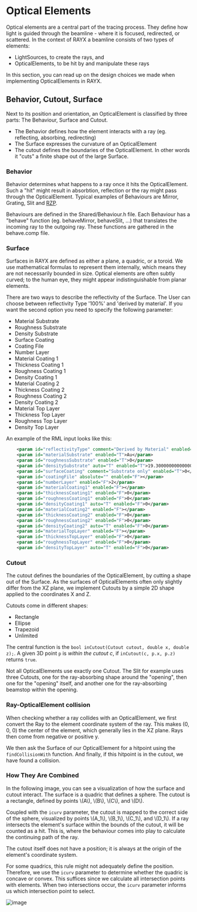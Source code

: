 # Optical Elements

Optical elements are a central part of the tracing process. They define how light is guided through the beamline - where it is focused, redirected, or scattered.
In the context of RAYX a beamline consists of two types of elements:
- LightSources, to create the rays, and
- OpticalElements, to be hit by and manipulate these rays

In this section, you can read up on the design choices we made when implementing OpticalElements in RAYX.

## Behavior, Cutout, Surface

Next to its position and orientation, an OpticalElement is classified by three parts: The Behaviour, Surface and Cutout.
- The Behavior defines how the element interacts with a ray (eg. reflecting, absorbing, redirecting)
- The Surface expresses the curvature of an OpticalElement
- The cutout defines the boundaries of the OpticalElement. In other words it "cuts" a finite shape out of the large Surface.

### Behavior

Behavior determines what happens to a ray once it hits the OpticalElement.
Such a "hit" might result in absorbtion, reflection or the ray might pass through the OpticalElement.
Typical examples of Behaviours are Mirror, Grating, Slit and [RZP](./RZP.md).

Behaviours are defined in the Shared/Behaviour.h file.
Each Behaviour has a "behave" function (eg. behaveMirror, behaveSlit, ...) that translates the incoming ray to the outgoing ray.
These functions are gathered in the behave.comp file.

### Surface

Surfaces in RAYX are defined as either a plane, a quadric, or a toroid.
We use mathematical formulas to represent them internally, which means they are not necessarily bounded in size.
Optical elements are often subtly curved; to the human eye, they might appear indistinguishable from planar elements.

There are two ways to describe the reflectivity of the Surface. The User can choose between reflectivity Type '100%' and 'derived by material'.
If you want the second option you need to specify the following parameter:
- Material Substrate
- Roughness Substrate
- Density Substrate
- Surface Coating
- Coating File
- Number Layer
- Material Coating 1
- Thickness Coating 1
- Roughness Coating 1
- Density Coating 1
- Material Coating 2
- Thickness Coating 2
- Roughness Coating 2
- Density Coating 2
- Material Top Layer
- Thickness Top Layer
- Roughness Top Layer
- Density Top Layer

An example of the RML input looks like this:

```XML
    <param id="reflectivityType" comment="Derived by Material" enabled="T">1</param>
    <param id="materialSubstrate" enabled="T">Au</param>
    <param id="roughnessSubstrate" enabled="T">0</param>
    <param id="densitySubstrate" auto="T" enabled="T">19.300000000000001</param>
    <param id="surfaceCoating" comment="Substrate only" enabled="T">0</param>
    <param id="coatingFile" absolute="" enabled="F"></param>
    <param id="numberLayer" enabled="F">2</param>
    <param id="materialCoating1" enabled="F"></param>
    <param id="thicknessCoating1" enabled="F">0</param>
    <param id="roughnessCoating1" enabled="F">0</param>
    <param id="densityCoating1" auto="T" enabled="F">0</param>
    <param id="materialCoating2" enabled="F"></param>
    <param id="thicknessCoating2" enabled="F">0</param>
    <param id="roughnessCoating2" enabled="F">0</param>
    <param id="densityCoating2" auto="T" enabled="F">0</param>
    <param id="materialTopLayer" enabled="F"></param>
    <param id="thicknessTopLayer" enabled="F">0</param>
    <param id="roughnessTopLayer" enabled="F">0</param>
    <param id="densityTopLayer" auto="T" enabled="F">0</param>
```
### Cutout

The cutout defines the boundaries of the OpticalElement, by cutting a shape out of the Surface.
As the surfaces of OpticalElements often only slightly differ from the XZ plane, we implement Cutouts by a simple 2D shape applied to the coordinates X and Z.

Cutouts come in different shapes:
- Rectangle
- Ellipse
- Trapezoid
- Unlimited

The central function is the `bool inCutout(Cutout cutout, double x, double z);`.
A given 3D point `p` is _within the cutout c_, if `inCutout(c, p.x, p.z)` returns `true`.

Not all OpticalElements use exactly one Cutout.
The Slit for example uses three Cutouts, one for the ray-absorbing shape around the "opening", then one for the "opening" itself, and another one for the ray-absorbing beamstop within the opening.

### Ray-OpticalElement collision

When checking whether a ray collides with an OpticalElement, we first convert the Ray to the element coordinate system of the ray.
This makes (0, 0, 0) the center of the element, which generally lies in the XZ plane.
Rays then come from negative or positive y.

We then ask the Surface of our OpticalElement for a hitpoint using the `findCollisionWith` function.
And finally, if this hitpoint is in the cutout, we have found a collision.

### How They Are Combined

In the following image, you can see a visualization of how the surface and cutout interact.
The surface is a quadric that defines a sphere. The cutout is a rectangle, defined by points \\(A\\), \\(B\\), \\(C\\), and \\(D\\).
<!-- TODO what role does icurv really play? -->
Coupled with the `icurv` parameter, the cutout is mapped to the correct side of the sphere, visualized by points \\(A_1\\), \\(B_1\\), \\(C_1\\), and \\(D_1\\).
If a ray intersects the element's surface within the bounds of the cutout, it will be counted as a hit.
This is, where the behaviour comes into play to calculate the continuing path of the ray.

The cutout itself does not have a position; it is always at the origin of the element's coordinate system.

For some quadrics, this rule might not adequately define the position.
Therefore, we use the `icurv` parameter to determine whether the quadric is concave or convex.
This suffices since we calculate all intersection points with elements.
When two intersections occur, the `icurv` parameter informs us which intersection point to select.

![image](../../res/wastebox.png)
